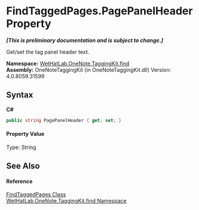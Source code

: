 # FindTaggedPages.PagePanelHeader Property 
 _**\[This is preliminary documentation and is subject to change.\]**_

Get/set the tag panel header text.

**Namespace:**&nbsp;<a href="0e3a8efd-07d2-1709-b1cd-709153222081">WetHatLab.OneNote.TaggingKit.find</a><br />**Assembly:**&nbsp;OneNoteTaggingKit (in OneNoteTaggingKit.dll) Version: 4.0.8059.31599

## Syntax

**C#**<br />
``` C#
public string PagePanelHeader { get; set; }
```


#### Property Value
Type: String

## See Also


#### Reference
<a href="60d7bed7-f819-9c82-f130-1c71241d23f8">FindTaggedPages Class</a><br /><a href="0e3a8efd-07d2-1709-b1cd-709153222081">WetHatLab.OneNote.TaggingKit.find Namespace</a><br />